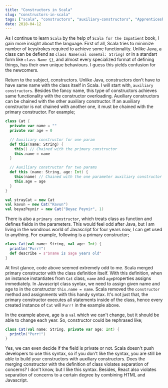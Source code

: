 ```yaml
---
title: "Constructors in Scala"
slug: "constructors-in-scala"
tags: ["scala", "constructors", "auxiliary-constructors", "Apprenticeship"]
date: 2018-04-12
---
```


As I continue to learn `Scala` by the help of `Scala for the Impatient` book, I gain more insight about the language. First of all, Scala tries to minimize number of keystrokes required to achieve some functionality. Unlike Java, a class can be defiend as `class Name(val someVal: String)` or in a standart form like `class Name {}`, and almost every specialized format of defining things, has their own unique behaviours. I guess this yields confusion for the newcomers.

Return to the subject, constructors. Unlike Java, constructors don't have to have same name with the class itself in Scala. I will start with, `auxiliary constructors`. Besides the fancy name, this type of constructors achieves same functionality with the constructor overloading. Auxiliary constructors can be chained with the other auxiliary constructor. If an auxiliary constructor is not chained with another one, it must be chained with the primary constructor. For example;

```scala
class Cat {
  private var name = ""
  private var age = 0

  // Auxiliary constructor for one param
  def this(name: String) {
    this() // Chained with the primary constructor
    this.name = name
  }

  // Auxiliary constructor for two params
  def this (name: String, age: Int) {
    this(name) // Chained with the one parameter auxiliary constructor
    this.age = age
  }
}

val strayCat = new Cat
val kavun = new Cat("Kavun")
val beyazPeynir = new Cat("Beyaz Peynir", 1)
```

There is also a `primary constructor`, which treats class as function and defines fields in the parameters. This would feel odd after Java, but I am living in the wondrous world of Javascript for four years now, I can get used to anything. For example, following is a primary constructor;

```scala
class Cat(val name: String, val age: Int) {
  println("Purr!")
  def describe = s"$name is $age years old"
}
```

At first glance, code above seemed extremely odd to me. Scala merged primary constructor with the class definition itself. With this definition, when an instance instantiates from `Cat` class, `name` and `age`properties assigns immediately. In Javascript class syntax, we need to assign given name and age to in the constructor `this.name = name`. Scala removed the `constructor` method and assignments with this handy syntax. It's not just that, the primary constructor executes all statements inside of the class, hence every created instance of `Cat` will `Purr!` in the example above.

In the example above, age is a `val` which we can't change, but it should be able to change each year. So, constructor could be rephrased like;

```scala
class Cat(val name: String, private var age: Int) {
  println("Purr!")
}
```

Yes, we can even decide if the field is private or not. Scala doesn't push developers to use this syntax, so if you don't like the syntax, you are still be able to build your constructors with auxiliary constructors. Does the merging constructor with the definition of class violates separation of concerns? I don't know, but I like this syntax. Besides, React also violates separation of concerns to a certain degree by combining HTML and Javascript.
